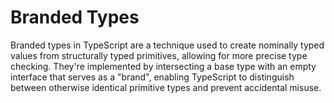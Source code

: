 # Branded Types

Branded types in TypeScript are a technique used to create nominally typed values from structurally typed primitives,
allowing for more precise type checking. They're implemented by intersecting a base type with an empty interface that
serves as a "brand", enabling TypeScript to distinguish between otherwise identical primitive types and prevent
accidental misuse.
